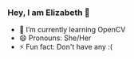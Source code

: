 ### Hey, I am Elizabeth 👋

<!--
**Elizabeth-Mathew1/Elizabeth-Mathew1** is a ✨ _special_ ✨ repository because its `README.md` (this file) appears on your GitHub profile. 



<- 🔭 I’m currently working on ...-->
- 🌱 I’m currently learning OpenCV
- 😄 Pronouns: She/Her
- ⚡ Fun fact: Don't have any :(
